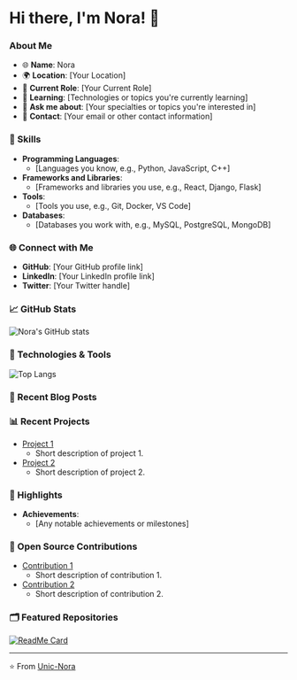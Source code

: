 # Hi there, I'm Nora! 👋

### About Me
- 🌐 **Name**: Nora
- 🌍 **Location**: [Your Location]
- 💼 **Current Role**: [Your Current Role]
- 🌱 **Learning**: [Technologies or topics you're currently learning]
- 💬 **Ask me about**: [Your specialties or topics you're interested in]
- 📧 **Contact**: [Your email or other contact information]

### 🚀 Skills
- **Programming Languages**: 
  - [Languages you know, e.g., Python, JavaScript, C++]
- **Frameworks and Libraries**: 
  - [Frameworks and libraries you use, e.g., React, Django, Flask]
- **Tools**: 
  - [Tools you use, e.g., Git, Docker, VS Code]
- **Databases**: 
  - [Databases you work with, e.g., MySQL, PostgreSQL, MongoDB]

### 🌐 Connect with Me
- **GitHub**: [Your GitHub profile link]
- **LinkedIn**: [Your LinkedIn profile link]
- **Twitter**: [Your Twitter handle]

### 📈 GitHub Stats
![Nora's GitHub stats](https://github-readme-stats.vercel.app/api?username=Unic-Nora&show_icons=true&theme=radical)

### 🔧 Technologies & Tools
![Top Langs](https://github-readme-stats.vercel.app/api/top-langs/?username=Unic-Nora&layout=compact&theme=radical)

### 📝 Recent Blog Posts
<!-- BLOG-POST-LIST:START -->
<!-- BLOG-POST-LIST:END -->

### 📊 Recent Projects
- [Project 1](#)
  - Short description of project 1.
- [Project 2](#)
  - Short description of project 2.

### 🌟 Highlights
- **Achievements**: 
  - [Any notable achievements or milestones]

### 🤝 Open Source Contributions
- [Contribution 1](#)
  - Short description of contribution 1.
- [Contribution 2](#)
  - Short description of contribution 2.

### 🗂️ Featured Repositories
[![ReadMe Card](https://github-readme-stats.vercel.app/api/pin/?username=Unic-Nora&repo=repository-name&theme=radical)](https://github.com/Unic-Nora/repository-name)

---

⭐️ From [Unic-Nora](https://github.com/Unic-Nora)
